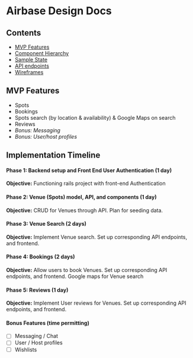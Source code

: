 # Airbase Design Docs

## Contents
- [MVP Features](#mvp-features)
- [Component Hierarchy](https://github.com/sksea/airbase-proposal/blob/master/components.md)
- [Sample State](https://github.com/sksea/airbase-proposal/blob/master/sample-state.md)
- [API endpoints](https://github.com/sksea/airbase-proposal/blob/master/api-endpoints.md)
- [Wireframes](https://github.com/sksea/airbase-proposal/blob/master/wireframes.md)

## MVP Features
- Spots
- Bookings
- Spots search (by location & availability) & Google Maps on search
- Reviews
- *Bonus: Messaging*
- *Bonus: User/host profiles*

## Implementation Timeline

#### Phase 1: Backend setup and Front End User Authentication (1 day)

**Objective:** Functioning rails project with front-end Authentication

#### Phase 2: Venue (Spots) model, API, and components (1 day)

**Objective:** CRUD for Venues through API. Plan for seeding data.

#### Phase 3: Venue Search (2 days)

**Objective:** Implement Venue search. Set up corresponding API endpoints, and frontend. 

#### Phase 4: Bookings (2 days)

**Objective:**  Allow users to book Venues. Set up corresponding API endpoints, and frontend. Google maps for Venue search

#### Phase 5: Reviews (1 day)

**Objective:** Implement User reviews for Venues. Set up corresponding API endpoints, and frontend.

#### Bonus Features (time permitting)
- [ ] Messaging / Chat
- [ ] User / Host profiles
- [ ] Wishlists
